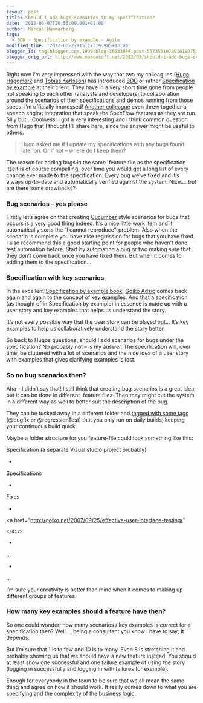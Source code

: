 ```yaml
---
layout: post
title: Should I add bugs-scenarios in my specification?
date: '2012-03-07T20:55:00.001+01:00'
author: Marcus Hammarberg
tags:
  - BDD - Specification by example - Agile
modified_time: '2012-03-27T15:17:19.985+02:00'
blogger_id: tag:blogger.com,1999:blog-36533086.post-5573551079010100753
blogger_orig_url: http://www.marcusoft.net/2012/03/should-i-add-bugs-scenarios-in-my.html
---
```


Right now I’m very impressed with the way that two my colleagues
(<a href="http://www.hugohaggmark.com/" target="_blank">Hugo Häggmark</a>
and <a href="http://www.tobias-karlsson.se/" target="_blank">Tobias
Karlsson</a>) has introduced
<a href="http://en.wikipedia.org/wiki/Behavior_Driven_Development"
target="_blank">BDD</a> or rather
<a href="http://specificationbyexample.com/"
target="_blank">Specification by example</a> at their client. They have
in a very short time gone from people not speaking to each other
(analysts and developers) to collaboration around the scenarios of their
specifications and demos running from those specs. I’m officially
impressed!
<a href="https://twitter.com/#!/toresta" target="_blank">Another
colleague</a> even threw together a speech engine integration that speak
the SpecFlow features as they are run. Silly but …Coolness!
I got a very interesting and I think common question from Hugo that I
thought I’ll share here, since the answer might be useful to others.

> Hugo asked me if I update my specifications with any bugs found later
> on. Or if not – where do I keep them?

<a href="" id="more"></a>
The reason for adding bugs in the same .feature file as the
specification itself is of course compelling; over time you would get a
long list of every change ever made to the specification. Every bug
we’ve fixed and it’s always up-to-date and automatically verified
against the system. Nice…. but are there some drawbacks?


### Bug scenarios – yes please

Firstly let’s agree on that creating
<a href="https://github.com/aslakhellesoy/cucumber/wiki/"
target="_blank">Cucumber</a> style scenarios for bugs that occurs is a
very good thing indeed. It’s a nice little work item and it
automatically sorts the “I cannot reproduce”-problem. Also when the
scenario is complete you have nice regression for bugs that you have
fixed.
I also recommend this a good starting point for people who haven’t done
test automation before. Start by automating a bug or two making sure
that they don’t come back once you have fixed them.
But when it comes to adding them to the specification…

### Specification with key scenarios

<div align="left">

In the excellent
<a href="http://manning.com/adzic/" target="_blank">Specification by
example book</a>,
<a href="http://gojko.net/" target="_blank">Gojko Adzic</a> comes back
again and again to the concept of key examples. And that a specification
(as thought of in Specification by example) in essence is made up with a
user story and key examples that helps us understand the story.

</div>

<div align="left">

It’s not every possible way that the user story can be played out… It’s
key examples to help us collaboratively understand the story better.

</div>

<div align="left">

So back to Hugos questions; should I add scenarios for bugs under the
specification? No probably not – is my answer. The specification will,
over time, be cluttered with a lot of scenarios and the nice idea of a
user story with examples that gives clarifying examples is lost.

</div>

### So no bug scenarios then?

<div align="left">

Aha – I didn’t say that! I still think that creating bug scenarios is a
great idea, but it can be done in different .feature files. Then they
might cut the system in a different way as well to better suit the
description of the bug.

</div>

<div align="left">

They can be tucked away in a different folder and <a
href="http://www.marcusoft.net/2010/12/using-tags-in-specflow-features.html"
target="_blank">tagged with some tags</a> (@bugfix or @regressionTest)
that you only run on daily builds, keeping your continuous build quick.

</div>

<div align="left">

Maybe a folder structure for you feature-file could look something like
this:

</div>

<div align="left">

Specification (a separate Visual studio project probably)

</div>

-   <div align="left">
   Specifications
   </div>

-   <div align="left">
   Fixes
   </div>

-   <div align="left">
   <a href="http://gojko.net/2007/09/25/effective-user-interface-testing/"

    </div>

-   <div align="left">
   …
   </div>

-   <div align="left">
   …
   </div>

<div align="left">

I’m sure your creativity is better than mine when it comes to making up
different groups of features.

</div>

### How many key examples should a feature have then?

<div align="left">

So one could wonder; how many scenarios / key examples is correct for a
specification then? Well … being a consultant you know I have to say; It
depends.

</div>

<div align="left">

But I’m sure that 1 is to few and 10 is to many. Even 8 is stretching it
and probably showing us that we should have a new feature instead. You
should at least show one successful and one failure example of using the
story (logging in successfully and logging in with failures for
example).

</div>

<div align="left">

Enough for everybody in the team to be sure that we all mean the same
thing and agree on how it should work. It really comes down to what you
are specifying and the complexity of the business logic.

</div>
